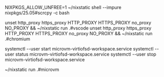  NIXPKGS_ALLOW_UNFREE=1 ~/nixstatic shell --impure nixpkgs/25.05#scrcpy -c bash

unset http_proxy https_proxy HTTP_PROXY HTTPS_PROXY no_proxy NO_PROXY && ~/nixstatic run .#vscode
unset http_proxy https_proxy HTTP_PROXY HTTPS_PROXY no_proxy NO_PROXY && ~/nixstatic run .#chromium

systemctl --user start microvm-virtiofsd-workspace.service
systemctl --user status microvm-virtiofsd-workspace.service
systemctl --user stop microvm-virtiofsd-workspace.service

~/nixstatic run .#microvm

